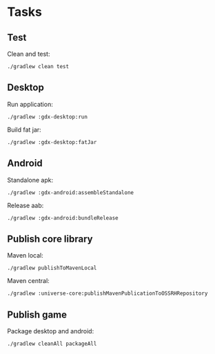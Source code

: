 # Tasks

## Test

Clean and test:

```shell
./gradlew clean test
```

## Desktop

Run application:

```shell
./gradlew :gdx-desktop:run
```

Build fat jar:

```shell
./gradlew :gdx-desktop:fatJar
```

## Android

Standalone apk:

```shell
./gradlew :gdx-android:assembleStandalone
```

Release aab:

```shell
./gradlew :gdx-android:bundleRelease
```

## Publish core library

Maven local:

```shell
./gradlew publishToMavenLocal
```

Maven central:

```shell
./gradlew :universe-core:publishMavenPublicationToOSSRHRepository
```

## Publish game

Package desktop and android:

```shell
./gradlew cleanAll packageAll
```